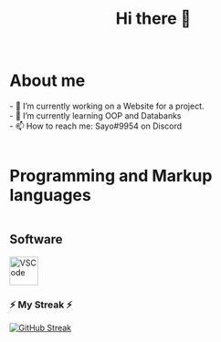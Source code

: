 <div align="center">
    <h1> Hi there 👋 </h1>
</div>

<br>

<div>
    <h1> About me </h1>
    - 🔭 I’m currently working on a Website for a project. <br>
    - 🌱 I’m currently learning OOP and Databanks <br>
    - 📫 How to reach me: Sayo#9954 on Discord <br>
</div>

<br>

<div>
    <h1> Programming and Markup languages </h1>
    <img src="" alt="">
</div>



<div>
    <h2> Software </h2>
    <img height="50px" src="https://raw.githubusercontent.com/yurijserrano/Github-Profile-Readme-Logos/df5bacba92a025537970ad7ad34a1c54e1aa6869/text%20editors/vscode.svg" alt="VSCode">
</div>

### ⚡ My Streak ⚡

[![GitHub Streak](https://streak-stats.demolab.com?user=notsayo&theme=dark&hide_border=true)](https://git.io/streak-stats)
<!--
**NotSayo/notsayo** is a ✨ _special_ ✨ repository because its `README.md` (this file) appears on your GitHub profile.

Here are some ideas to get you started:

- 🔭 I’m currently working on ...
- 🌱 I’m currently learning ...
- 👯 I’m looking to collaborate on ...
- 🤔 I’m looking for help with ...
- 💬 Ask me about ...
- 📫 How to reach me: ...
- 😄 Pronouns: ...
- ⚡ Fun fact: ...
-->
